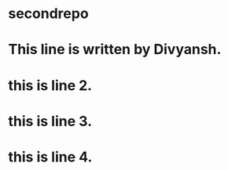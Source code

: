 # secondrepo
# This line is written by Divyansh.
# this is line 2.
# this is line 3.
# this is line 4.
